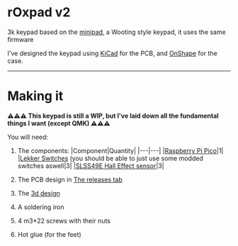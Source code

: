 # rOxpad v2
3k keypad based on the [minipad](https://github.com/minipadKB), a Wooting style keypad, it uses the same firmware

I've designed the keypad using [KiCad](https://www.kicad.org/) for the PCB, and [OnShape](https://www.onshape.com/en/) for the case.

---
# Making it
**⚠️⚠️⚠️ This keypad is still a WIP, but I've laid down all the fundamental things I want (except QMK) ⚠️⚠️⚠️**

You will need:
1) The components:
    |Component|Quantity|
    |---|---|
    |[Raspberry Pi Pico](https://es.aliexpress.com/item/1005003796653297.html)|1|
    |[Lekker Switches](https://next.wooting.io/product/lekker-switch-linear60-12-pack) (you should be able to just use some modded switches aswell|3|
    |[SLSS49E Hall Effect sensor](https://www.lcsc.com/product-detail/Hall-Sensor_Slkor-SLKORMICRO-Elec-SLSS49E-3_C2904393.html)|3|
    
1) The PCB design in [The releases tab](https://github.com/r0xANDt0l/rOxpad/releases/latest)
1) The [3d design](https://www.printables.com/model/344904-3d-printed-case-for-roxpad)
1) A soldering iron
1) 4 m3*22 screws with their nuts
1) Hot glue (for the feet)
